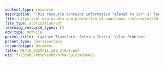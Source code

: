 ```yaml
---
content_type: resource
description: 'This resource contains information related to IVP''s: longer examples.'
file: https://ol-ocw-studio-app-production.s3.amazonaws.com/courses/18-03sc-differential-equations-fall-2011/f71359b8bb98e6bbb7ba591c349b6886_MIT18_03SCF11_s29_5text.pdf
file_type: application/pdf
learning_resource_types: []
ocw_type: OCWFile
parent_title: 'Laplace Transform: Solving Initial Value Problems'
parent_type: CourseSection
resourcetype: Document
title: MIT18_03SCF11_s29_5text.pdf
uid: f71359b8-bb98-e6bb-b7ba-591c349b6886
---
```

